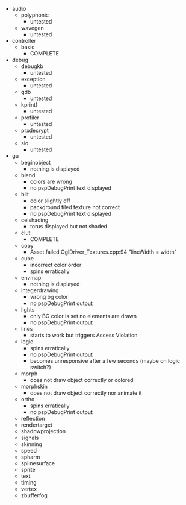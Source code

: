   * audio
    * polyphonic
      * untested
    * wavegen
      * untested
  * controller
    * basic
      * COMPLETE
  * debug
    * debugkb
      * untested
    * exception
      * untested
    * gdb
      * untested
    * kprintf
      * untested
    * profiler
      * untested
    * prxdecrypt
      * untested
    * sio
      * untested
  * gu
    * beginobject
      * nothing is displayed
    * blend
      * colors are wrong
      * no pspDebugPrint text displayed
    * blit
      * color slightly off
      * packground tiled texture not correct
      * no pspDebugPrint text displayed
    * celshading
      * torus displayed but not shaded
    * clut
      * COMPLETE
    * copy
      * Asset failed OglDriver\_Textures.cpp:94 "lineWidth = width"
    * cube
      * incorrect color order
      * spins erratically
    * envmap
      * nothing is displayed
    * integerdrawing
      * wrong bg color
      * no pspDebugPrint output
    * lights
      * only BG color is set no elements are drawn
      * no pspDebugPrint output
    * lines
      * starts to work but triggers Access Violation
    * logic
      * spins erratically
      * no pspDebugPrint output
      * becomes unresponsive after a few seconds (maybe on logic switch?)
    * morph
      * does not draw object correctly or colored
    * morphskin
      * does not draw object correctly nor animate it
    * ortho
      * spins erratically
      * no pspDebugPrint output
    * reflection
    * rendertarget
    * shadowprojection
    * signals
    * skinning
    * speed
    * spharm
    * splinesurface
    * sprite
    * text
    * timing
    * vertex
    * zbufferfog